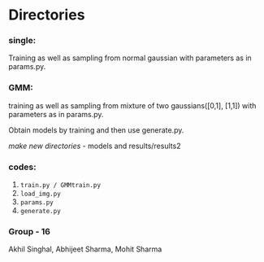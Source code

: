 # Directories

### single:
Training as well as sampling from normal gaussian with parameters as in params.py.

### GMM:
training as well as sampling from mixture of two gaussians([0,1], [1,1]) with parameters as in params.py.

Obtain models by training and then use generate.py.

*make new directories* - models and results/results2

### codes:
1. `train.py / GMMtrain.py`
2. `load_img.py`
3. `params.py`
4. `generate.py`

### Group - 16
Akhil Singhal,
Abhijeet Sharma,
Mohit Sharma